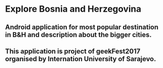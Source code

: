 # Explore Bosnia and Herzegovina
## Android application for most popular destination in B&H and description about the bigger cities.
## This application is project of geekFest2017 organised by Internation University of Sarajevo.